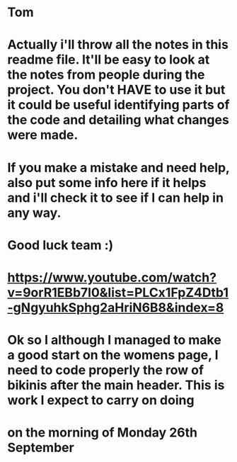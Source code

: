 # Tom

# Actually i'll throw all the notes in this readme file. It'll be easy to look at the notes from people during the project. You don't HAVE to use it but it could be useful identifying parts of the code and detailing what changes were made.

# If you make a mistake and need help, also put some info here if it helps and i'll check it to see if I can help in any way.

# Good luck team :)

# https://www.youtube.com/watch?v=9orR1EBb7l0&list=PLCx1FpZ4Dtb1-gNgyuhkSphg2aHriN6B8&index=8

# Ok so I although I managed to make a good start on the womens page, I need to code properly the row of bikinis after the main header. This is work I expect to carry on doing

# on the morning of Monday 26th September
